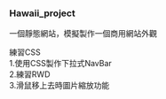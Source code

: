 <h3>Hawaii_project</h3>

一個靜態網站，模擬製作一個商用網站外觀

練習CSS</br>
1.使用CSS製作下拉式NavBar</br>
2.練習RWD</br>
3.滑鼠移上去時圖片縮放功能</br>

